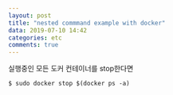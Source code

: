 ```yaml
---
layout: post
title: "nested commmand example with docker"
data: 2019-07-10 14:42
categories: etc
comments: true
---
```


실행중인 모든 도커 컨테이너를 stop한다면

```$ sudo docker stop $(docker ps -a)```
